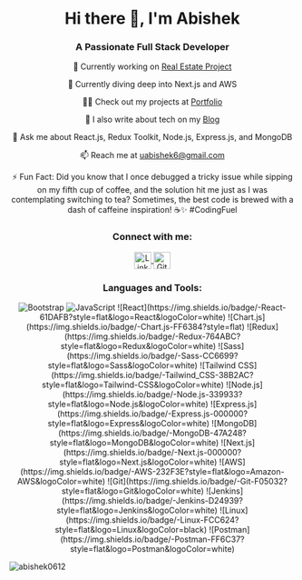 <!-- Title Section -->
<h1 align="center">Hi there 👋, I'm Abishek</h1>
<h3 align="center">A Passionate Full Stack Developer</h3>

<!-- Project Section -->
<p align="center">🚀 Currently working on <a href="https://github.com/Abishek0612/real-estate-client.git">Real Estate Project</a></p>

<!-- Learning Section -->
<p align="center">🌱 Currently diving deep into Next.js and AWS</p>

<!-- Portfolio and Blog Section -->
<p align="center">👨‍💻 Check out my projects at <a href="https://portfoliios.netlify.app/">Portfolio</a></p>
<p align="center">📝 I also write about tech on my <a href="https://blog-i.netlify.app/">Blog</a></p>

<!-- Ask Me Section -->
<p align="center">💬 Ask me about React.js, Redux Toolkit, Node.js, Express.js, and MongoDB</p>

<!-- Contact Section -->
<p align="center">📫 Reach me at <a href="mailto:uabishek6@gmail.com">uabishek6@gmail.com</a></p>

<!-- Fun Fact Section -->
<p align="center">⚡ Fun Fact: Did you know that I once debugged a tricky issue while sipping on my fifth cup of coffee, and the solution hit me just as I was contemplating switching to tea? Sometimes, the best code is brewed with a dash of caffeine inspiration! ☕✨ #CodingFuel</p>

<!-- Connect with Me Section -->
<h3 align="center">Connect with me:</h3>
<p align="center">
  <a href="https://www.linkedin.com/in/abishek-u-63b059241/" target="_blank">
    <img align="center" src="https://img.shields.io/badge/LinkedIn-0077B5?style=for-the-badge&logo=linkedin&logoColor=white" alt="LinkedIn" height="30" />
  </a>
  <a href="https://github.com/Abishek0612" target="_blank">
    <img align="center" src="https://img.shields.io/badge/GitHub-181717?style=for-the-badge&logo=github&logoColor=white" alt="GitHub" height="30" />
  </a>
</p>

<!-- Languages and Tools Section -->
<h3 align="center">Languages and Tools:</h3>
<p align="center">
  <img src="https://img.shields.io/badge/Bootstrap-7952B3?style=flat&logo=Bootstrap&logoColor=white" alt="Bootstrap" />
  <img src="https://img.shields.io/badge/JavaScript-F7DF1E?style=flat&logo=JavaScript&logoColor=black" alt="JavaScript" />
![React](https://img.shields.io/badge/-React-61DAFB?style=flat&logo=React&logoColor=white)
![Chart.js](https://img.shields.io/badge/-Chart.js-FF6384?style=flat)
![Redux](https://img.shields.io/badge/-Redux-764ABC?style=flat&logo=Redux&logoColor=white)
![Sass](https://img.shields.io/badge/-Sass-CC6699?style=flat&logo=Sass&logoColor=white)
![Tailwind CSS](https://img.shields.io/badge/-Tailwind_CSS-38B2AC?style=flat&logo=Tailwind-CSS&logoColor=white)
![Node.js](https://img.shields.io/badge/-Node.js-339933?style=flat&logo=Node.js&logoColor=white)
![Express.js](https://img.shields.io/badge/-Express.js-000000?style=flat&logo=Express&logoColor=white)
![MongoDB](https://img.shields.io/badge/-MongoDB-47A248?style=flat&logo=MongoDB&logoColor=white)
![Next.js](https://img.shields.io/badge/-Next.js-000000?style=flat&logo=Next.js&logoColor=white)
![AWS](https://img.shields.io/badge/-AWS-232F3E?style=flat&logo=Amazon-AWS&logoColor=white)
![Git](https://img.shields.io/badge/-Git-F05032?style=flat&logo=Git&logoColor=white)
![Jenkins](https://img.shields.io/badge/-Jenkins-D24939?style=flat&logo=Jenkins&logoColor=white)
![Linux](https://img.shields.io/badge/-Linux-FCC624?style=flat&logo=Linux&logoColor=black)
![Postman](https://img.shields.io/badge/-Postman-FF6C37?style=flat&logo=Postman&logoColor=white)

<p><img align="center" src="https://github-readme-stats.vercel.app/api/top-langs?username=abishek0612&show_icons=true&locale=en&layout=compact" alt="abishek0612" /></p>
